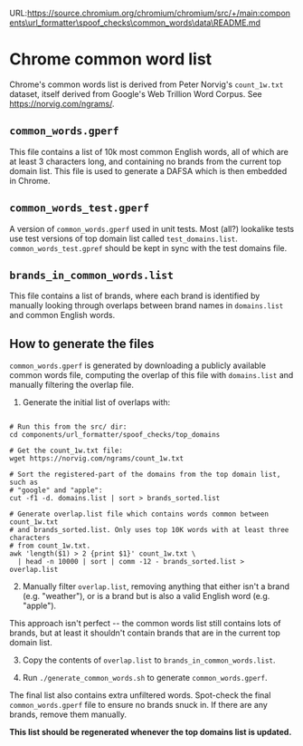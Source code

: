 URL:https://source.chromium.org/chromium/chromium/src/+/main:components\url_formatter\spoof_checks\common_words\data\README.md
# Chrome common word list

Chrome's common words list is derived from Peter Norvig's `count_1w.txt`
dataset, itself derived from Google's Web Trillion Word Corpus. See
https://norvig.com/ngrams/.

## `common_words.gperf`
This file contains a list of 10k most common English words, all of which are at
least 3 characters long, and containing no brands from the current top domain
list. This file is used to generate a DAFSA which is then embedded in Chrome.

## `common_words_test.gperf`
A version of `common_words.gperf` used in unit tests. Most (all?) lookalike
tests use test versions of top domain list called `test_domains.list`.
`common_words_test.gpref` should be kept in sync with the test domains file.

## `brands_in_common_words.list`
This file contains a list of brands, where each brand is identified by
manually looking through overlaps between brand names in `domains.list` and
common English words.

## How to generate the files

`common_words.gperf` is generated by downloading a publicly available common
words file, computing the overlap of this file with `domains.list` and manually
filtering the overlap file.

1. Generate the initial list of overlaps with:
```

# Run this from the src/ dir:
cd components/url_formatter/spoof_checks/top_domains

# Get the count_1w.txt file:
wget https://norvig.com/ngrams/count_1w.txt

# Sort the registered-part of the domains from the top domain list, such as
# "google" and "apple":
cut -f1 -d. domains.list | sort > brands_sorted.list

# Generate overlap.list file which contains words common between count_1w.txt
# and brands_sorted.list. Only uses top 10K words with at least three characters
# from count_1w.txt.
awk 'length($1) > 2 {print $1}' count_1w.txt \
  | head -n 10000 | sort | comm -12 - brands_sorted.list > overlap.list
```

2. Manually filter `overlap.list`, removing anything that either isn't a brand
(e.g. "weather"), or is a brand but is also a valid English word (e.g. "apple").

This approach isn't perfect -- the common words list still contains lots of
brands, but at least it shouldn't contain brands that are in the current top
domain list.

3. Copy the contents of `overlap.list` to `brands_in_common_words.list`.

4. Run `./generate_common_words.sh` to generate `common_words.gperf`.

The final list also contains extra unfiltered words. Spot-check the final
`common_words.gperf` file to ensure no brands snuck in. If there are any brands,
remove them manually.

**This list should be regenerated whenever the top domains list is updated.**
